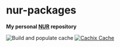 # nur-packages

**My personal [NUR](https://github.com/nix-community/NUR) repository**

![Build and populate cache](https://github.com/kakkun61/nur-packages/workflows/Build%20and%20populate%20cache/badge.svg)
[![Cachix Cache](https://img.shields.io/badge/cachix-kakkun61--public-blue.svg)](https://kakkun61-public.cachix.org)
